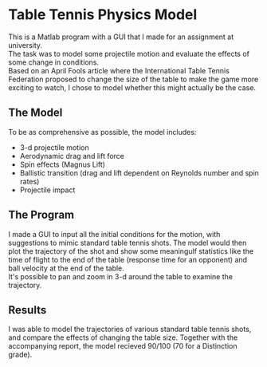 # Table Tennis Physics Model
This is a Matlab program with a GUI that I made for an assignment at university.
<br/>
The task was to model some projectile motion and evaluate the effects of some change in conditions.
<br/>
Based on an April Fools article where the International Table Tennis Federation proposed to change the size of the table to make the game more exciting to watch, I chose to model whether this might actually be the case.

## The Model
To be as comprehensive as possible, the model includes:
* 3-d projectile motion
* Aerodynamic drag and lift force
* Spin effects (Magnus Lift)
* Ballistic transition (drag and lift dependent on Reynolds number and spin rates)
* Projectile impact

## The Program
I made a GUI to input all the initial conditions for the motion, with suggestions to mimic standard table tennis shots. The model would then plot the trajectory of the shot and show some meaningulf statistics like the time of flight to the end of the table (response time for an opponent) and ball velocity at the end of the table.
<br/>
It's possible to pan and zoom in 3-d around the table to examine the trajectory.

## Results
I was able to model the trajectories of various standard table tennis shots, and compare the effects of changing the table size. Together with the accompanying report, the model recieved 90/100 (70 for a Distinction grade).